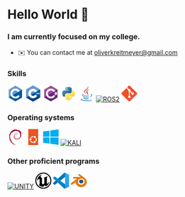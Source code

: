 # Hello World :wave:

### I am currently focused on my college.

* ✉️  You can contact me at [oliverkreitmeyer@gmail.com](mailto:oliverkreitmeyer@gmail.com)



### Skills
<a href="https://docs.microsoft.com/en-us/cpp/?view=msvc-170" target="_blank" rel="noreferrer"><img src="https://raw.githubusercontent.com/devicons/devicon/55609aa5bd817ff167afce0d965585c92040787a/icons/c/c-original.svg" width="36" height="36" alt="C" /></a>
<a href="https://docs.microsoft.com/en-us/cpp/?view=msvc-170" target="_blank" rel="noreferrer"><img src="https://raw.githubusercontent.com/devicons/devicon/55609aa5bd817ff167afce0d965585c92040787a/icons/cplusplus/cplusplus-original.svg" width="36" height="36" alt="CPP" /></a>
<a href="https://docs.microsoft.com/en-us/cpp/?view=msvc-170" target="_blank" rel="noreferrer"><img src="https://raw.githubusercontent.com/devicons/devicon/55609aa5bd817ff167afce0d965585c92040787a/icons/csharp/csharp-original.svg" width="36" height="36" alt="C#" /></a>
<a href="https://docs.microsoft.com/en-us/cpp/?view=msvc-170" target="_blank" rel="noreferrer"><img src="https://raw.githubusercontent.com/devicons/devicon/55609aa5bd817ff167afce0d965585c92040787a/icons/python/python-original.svg" width="36" height="36" alt="PYTHON" /></a>
<a href="https://docs.microsoft.com/en-us/cpp/?view=msvc-170" target="_blank" rel="noreferrer"><img src="https://raw.githubusercontent.com/devicons/devicon/55609aa5bd817ff167afce0d965585c92040787a/icons/java/java-original.svg" width="36" height="36" alt="JAVA" /></a>
<a href="https://docs.microsoft.com/en-us/cpp/?view=msvc-170" target="_blank" rel="noreferrer"><img src="https://avatars.githubusercontent.com/u/3979232?s=200&v=4" width="38" height="38" alt="ROS2" /></a>
<a href="https://docs.microsoft.com/en-us/cpp/?view=msvc-170" target="_blank" rel="noreferrer"><img src="https://raw.githubusercontent.com/devicons/devicon/55609aa5bd817ff167afce0d965585c92040787a/icons/git/git-original.svg" width="36" height="36" alt="GIT" /></a>

### Operating systems
<a href="https://docs.microsoft.com/en-us/cpp/?view=msvc-170" target="_blank" rel="noreferrer"><img src="https://raw.githubusercontent.com/devicons/devicon/55609aa5bd817ff167afce0d965585c92040787a/icons/debian/debian-original.svg" width="36" height="36" alt="DEBIAN" /></a>
<a href="https://docs.microsoft.com/en-us/cpp/?view=msvc-170" target="_blank" rel="noreferrer"><img src="https://raw.githubusercontent.com/devicons/devicon/55609aa5bd817ff167afce0d965585c92040787a/icons/ubuntu/ubuntu-plain.svg" width="36" height="36" alt="UBUNTU" /></a>
<a href="https://docs.microsoft.com/en-us/cpp/?view=msvc-170" target="_blank" rel="noreferrer"><img src="https://raw.githubusercontent.com/devicons/devicon/55609aa5bd817ff167afce0d965585c92040787a/icons/windows8/windows8-original.svg" width="36" height="36" alt="WINDOWS" /></a>
<a href="https://docs.microsoft.com/en-us/cpp/?view=msvc-170" target="_blank" rel="noreferrer"><img src="https://external-content.duckduckgo.com/iu/?u=https%3A%2F%2Fseeklogo.com%2Fimages%2FK%2Fkali-linux-logo-93027C57BD-seeklogo.com.png&f=1&nofb=1&ipt=2acfffce73122446f45f1370539d307fcd34095e3e11df41084a167f9374d1f9&ipo=images" width="36" height="36" alt="KALI" /></a>

### Other proficient programs
<a href="https://docs.microsoft.com/en-us/cpp/?view=msvc-170" target="_blank" rel="noreferrer"><img src="https://cdn.sanity.io/images/fuvbjjlp/production/bd6440647fa19b1863cd025fa45f8dad98d33181-2000x2000.png" width="36" height="36" alt="UNITY" /></a>
<a href="https://docs.microsoft.com/en-us/cpp/?view=msvc-170" target="_blank" rel="noreferrer"><img src="https://github.com/OliverKreitmeyer/OliverKreitmeyer/blob/main/2113281.png" width="36" height="36" alt="UNREAL ENGINE" /></a>
<a href="https://docs.microsoft.com/en-us/cpp/?view=msvc-170" target="_blank" rel="noreferrer"><img src="https://raw.githubusercontent.com/devicons/devicon/55609aa5bd817ff167afce0d965585c92040787a/icons/vscode/vscode-original.svg" width="36" height="36" alt="VSCODE" /></a>
<a href="https://docs.microsoft.com/en-us/cpp/?view=msvc-170" target="_blank" rel="noreferrer"><img src="https://raw.githubusercontent.com/devicons/devicon/55609aa5bd817ff167afce0d965585c92040787a/icons/blender/blender-original.svg" width="36" height="36" alt="BLENDER" /></a>

